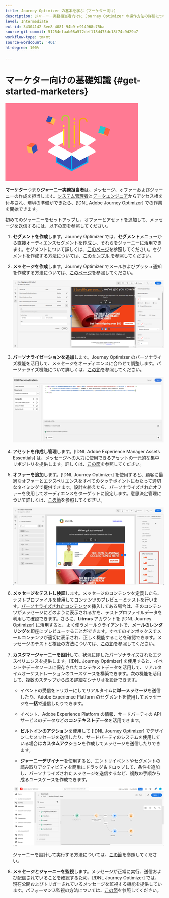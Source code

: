 ```yaml
---
title: Journey Optimizer の基本を学ぶ（マーケター向け）
description: ジャーニー実務担当者向けに Journey Optimizer の操作方法の詳細について説明します
level: Intermediate
exl-id: 34304142-3ee8-4081-94b9-e914968c75ba
source-git-commit: 51254efaab08a572def118d475dc18f74c9d29b7
workflow-type: tm+mt
source-wordcount: '461'
ht-degree: 100%

---
```


# マーケター向けの基礎知識 {#get-started-marketers}

![マーケター](assets/do-not-localize/user-3.png)

**マーケター**&#x200B;つまり&#x200B;**ジャーニー実務担当者**&#x200B;は、メッセージ、オファーおよびジャーニーの作成を担当します。[システム管理者](administrator.md)と[データエンジニア](data-engineer.md)からアクセス権を付与され、環境の準備ができたら、[!DNL Adobe Journey Optimizer] での作業を開始できます。

初めてのジャーニーをセットアップし、オファーとアセットを追加して、メッセージを送信するには、以下の節を参照してください。

1. **セグメントを作成**&#x200B;します。Journey Optimizer では、**セグメント**&#x200B;メニューから直接オーディエンスセグメントを作成し、それらをジャーニーに活用できます。セグメントについて詳しくは、[このページ](../../segment/about-segments.md)を参照してください。セグメントを作成する方法については、[このサンプル ](../../segment/creating-a-segment.md)を参照してください。

1. **メッセージを作成**&#x200B;します。Journey Optimizer でメールおよびプッシュ通知を作成する方法については、[このページ](../../messages/create-message.md)を参照してください。

   ![](../../assets/email_designer_7.png)

1. **パーソナライゼーションを追加**&#x200B;します。Journey Optimizer のパーソナライズ機能を活用して、メッセージをオーディエンスに合わせて調整します。パーソナライズ機能について詳しくは、[この節](../../personalization/personalize.md)を参照してください。

   ![](../../personalization/assets/perso_ee2.png)

1. **アセットを作成し管理**&#x200B;します。[!DNL Adobe Experience Manager Assets Essentials] は、メッセージへの入力に使用できるアセットの一元的な集中リポジトリを提供します。詳しくは、[この節](../../messages/assets-essentials.md)を参照してください。

1. **オファーを追加**&#x200B;します。[!DNL Journey Optimizer] を使用すると、顧客に最適なオファーとエクスペリエンスをすべてのタッチポイントにわたって適切なタイミングで提供できます。設計を終えたら、パーソナライズされたオファーを使用してオーディエンスをターゲットに設定します。意思決定管理について詳しくは、[この節](../../offers/get-started/starting-offer-decisioning.md)を参照してください。

   ![](../../assets/offers-e2e-offers-displayed.png)

1. **メッセージをテストし検証**&#x200B;します。メッセージのコンテンツを定義したら、テストプロファイルを使用してコンテンツのプレビューとテストを行います。[パーソナライズされたコンテンツ](../../personalization/personalize.md)を挿入してある場合は、そのコンテンツがメッセージにどのように表示されるかを、テストプロファイルデータを利用して確認できます。さらに、**Litmus** アカウントを [!DNL Journey Optimizer] に活用すると、よく使うメールクライアントで、**メールのレンダリング**&#x200B;を即座にプレビューすることができます。すべてのインボックスでメールコンテンツが適切に表示され、正しく機能することを確認できます。メッセージのテストと検証の方法については、[この節](../../messages/preview.md)を参照してください。

1. **カスタマージャーニーを設計**&#x200B;して、状況に即したパーソナライズされたエクスペリエンスを提供します。[!DNL Journey Optimizer] を使用すると、イベントやデータソースに保存されたコンテキストデータを活用して、リアルタイムオーケストレーションのユースケースを構築できます。次の機能を活用して、複数のステップから成る詳細なシナリオを設計できます。

   * イベントの受信をトリガーにしてリアルタイムに&#x200B;**単一メッセージ**&#x200B;を送信したり、Adobe Experience Platform のセグメントを使用してメッセージを&#x200B;**一括で**&#x200B;送信したりできます。

   * イベント、Adobe Experience Platform の情報、サードパーティの API サービスのデータなどの&#x200B;**コンテキストデータ**&#x200B;を活用できます。

   * **ビルトインのアクション**&#x200B;を使用して [!DNL Journey Optimizer] でデザインしたメッセージを送信したり、サードパーティのシステムを使用している場合は&#x200B;**カスタムアクション**を作成してメッセージを送信したりできます。


   * **ジャーニーデザイナー**&#x200B;を使用すると、エントリイベントやセグメントの読み取りアクティビティを簡単にドラッグ＆ドロップして、条件を追加し、パーソナライズされたメッセージを送信するなど、複数の手順から成るユースケースを作成できます。

   ![](../../assets/copy-paste3.png)

   ジャーニーを設計して実行する方法については、[この節](../../building-journeys/journey-gs.md)を参照してください。

1. **メッセージとジャーニーを監視**&#x200B;します。メッセージが正常に実行、送信および配信されていることを確認するため、[!DNL Journey Optimizer] では、現在公開およびトリガーされているメッセージを監視する機能を提供しています。パフォーマンス監視の方法については、[この節](../../messages/message-monitoring.md)を参照してください。

